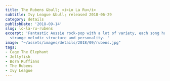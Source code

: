 ```yaml
---
title: The Rubens &bull; <i>Lo La Ru</i>
subtitle: Ivy League &bull; released 2018-06-29
category: details
publishDate: '2018-09-14'
slug: lo-la-ru-rubens
excerpt: 'Fantastic Aussie rock-pop with a lot of variety, each song having its own
  strange melodic structure and personality. '
image: "~/assets/images/details/2018/09/rubens.jpg"
tags:
- Cage The Elephant
- Jellyfish
- Born Ruffians
- The Rubens
- Ivy League
---
```


